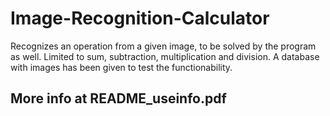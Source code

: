 # Image-Recognition-Calculator
Recognizes an operation from a given image, to be solved by the program as well. Limited to sum, subtraction, multiplication and division.
A database with images has been given to test the functionability.

## More info at README_useinfo.pdf
